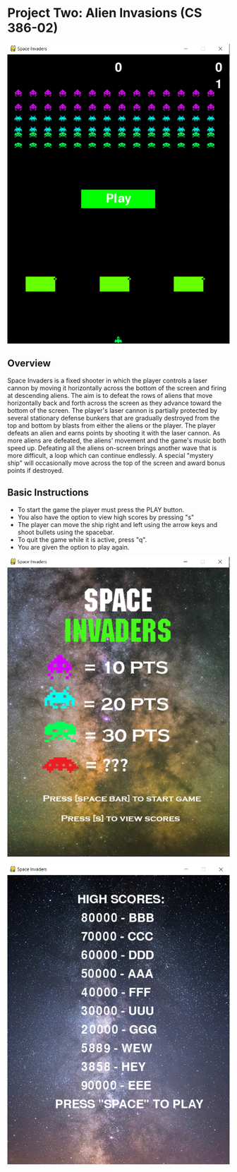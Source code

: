 # Project Two: Alien Invasions (CS 386-02)

![image](https://github.com/antonio-lopez/Poject-Three-SPACE-INVADERS/blob/master/images/game_screenshot.png)
 
## Overview

Space Invaders is a fixed shooter in which the player controls a laser cannon by moving it horizontally across the bottom of the screen and firing at descending aliens. The aim is to defeat the rows of aliens that move horizontally back and forth across the screen as they advance toward the bottom of the screen. The player's laser cannon is partially protected by several stationary defense bunkers that are gradually destroyed from the top and bottom by blasts from either the aliens or the player. The player defeats an alien and earns points by shooting it with the laser cannon. As more aliens are defeated, the aliens' movement and the game's music both speed up. Defeating all the aliens on-screen brings another wave that is more difficult, a loop which can continue endlessly. A special "mystery ship" will occasionally move across the top of the screen and award bonus points if destroyed.

## Basic Instructions

* To start the game the player must press the PLAY button.
* You also have the option to view high scores by pressing "s"
* The player can move the ship right and left using the arrow keys and shoot bullets using the spacebar. 
* To quit the game while it is active, press "q".
* You are given the option to play again.

![image](https://github.com/antonio-lopez/Poject-Three-SPACE-INVADERS/blob/master/images/main_screenshot.png)

![image](https://github.com/antonio-lopez/Poject-Three-SPACE-INVADERS/blob/master/images/score_screenshot.png)
